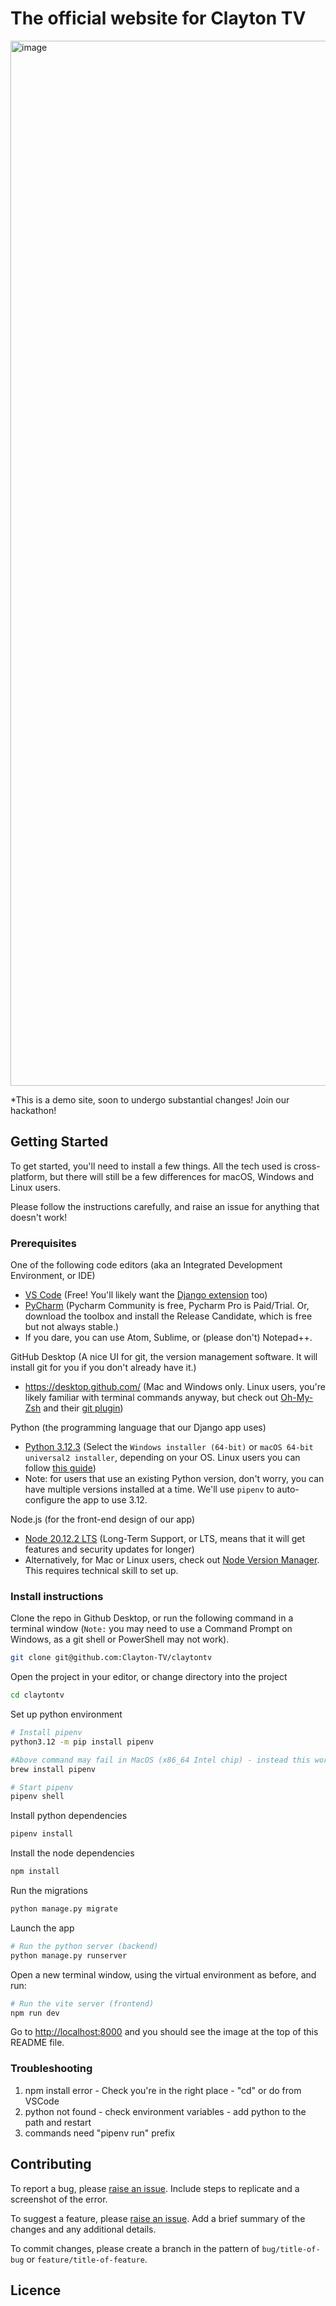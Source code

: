 # The official website for Clayton TV

<img width="1672" alt="image" src="https://github.com/Clayton-TV/claytontv/assets/14878653/c2c09122-1118-4b3c-bfbb-3d3b9516915d">

\*This is a demo site, soon to undergo substantial changes! Join our hackathon!

## Getting Started

To get started, you'll need to install a few things. All the tech used is cross-platform, but there will still be a few differences for macOS, Windows and Linux users.

Please follow the instructions carefully, and raise an issue for anything that doesn't work!

### Prerequisites

One of the following code editors (aka an Integrated Development Environment, or IDE)
- [VS Code](https://code.visualstudio.com/) (Free! You'll likely want the [Django extension](https://marketplace.visualstudio.com/items?itemName=batisteo.vscode-django) too)
- [PyCharm](https://www.jetbrains.com/toolbox-app/) (Pycharm Community is free, Pycharm Pro is Paid/Trial. Or, download the toolbox and install the Release Candidate, which is free but not always stable.)
- If you dare, you can use Atom, Sublime, or (please don't) Notepad++.

GitHub Desktop (A nice UI for git, the version management software. It will install git for you if you don't already have it.)
- https://desktop.github.com/ (Mac and Windows only. Linux users, you're likely familiar with terminal commands anyway, but check out [Oh-My-Zsh](https://github.com/ohmyzsh/ohmyzsh?tab=readme-ov-file#basic-installation) and their [git plugin](https://github.com/ohmyzsh/ohmyzsh/tree/master/plugins/git))

Python (the programming language that our Django app uses)
- [Python 3.12.3](https://www.python.org/downloads/release/python-3123/) (Select the `Windows installer (64-bit)` or `macOS 64-bit universal2 installer`, depending on your OS. Linux users you can follow [this guide](https://ubuntuhandbook.org/index.php/2023/05/install-python-3-12-ubuntu/))
- Note: for users that use an existing Python version, don't worry, you can have multiple versions installed at a time. We'll use `pipenv` to auto-configure the app to use 3.12.

Node.js (for the front-end design of our app)
- [Node 20.12.2 LTS](https://nodejs.org/en/download) (Long-Term Support, or LTS, means that it will get features and security updates for longer)
- Alternatively, for Mac or Linux users, check out [Node Version Manager](https://github.com/nvm-sh/nvm?tab=readme-ov-file#installing-and-updating). This requires technical skill to set up.

### Install instructions

Clone the repo in Github Desktop, or run the following command in a terminal window (`Note:` you may need to use a Command Prompt on Windows, as a git shell or PowerShell may not work).
```sh
git clone git@github.com:Clayton-TV/claytontv
```

Open the project in your editor, or change directory into the project
```sh
cd claytontv
```

Set up python environment
```sh
# Install pipenv
python3.12 -m pip install pipenv

#Above command may fail in MacOS (x86_64 Intel chip) - instead this works, then continue as before.
brew install pipenv

# Start pipenv
pipenv shell
```

Install python dependencies
```sh
pipenv install
```

Install the node dependencies
```sh
npm install
```

Run the migrations
```sh
python manage.py migrate
```

Launch the app
```sh
# Run the python server (backend)
python manage.py runserver
```
Open a new terminal window, using the virtual environment as before, and run:
```sh
# Run the vite server (frontend)
npm run dev
```
Go to [http://localhost:8000](http://localhost:8000) and you should see the image at the top of this README file.

### Troubleshooting

1. npm install error - Check you're in the right place - "cd" or do from VSCode
2. python not found - check environment variables - add python to the path and restart
3. commands need "pipenv run" prefix
   
## Contributing

To report a bug, please [raise an issue](https://github.com/Clayton-TV/claytontv/issues/new). Include steps to replicate and a screenshot of the error.

To suggest a feature, please [raise an issue](https://github.com/Clayton-TV/claytontv/issues/new). Add a brief summary of the changes and any additional details.

To commit changes, please create a branch in the pattern of `bug/title-of-bug` or `feature/title-of-feature`. 

## Licence
